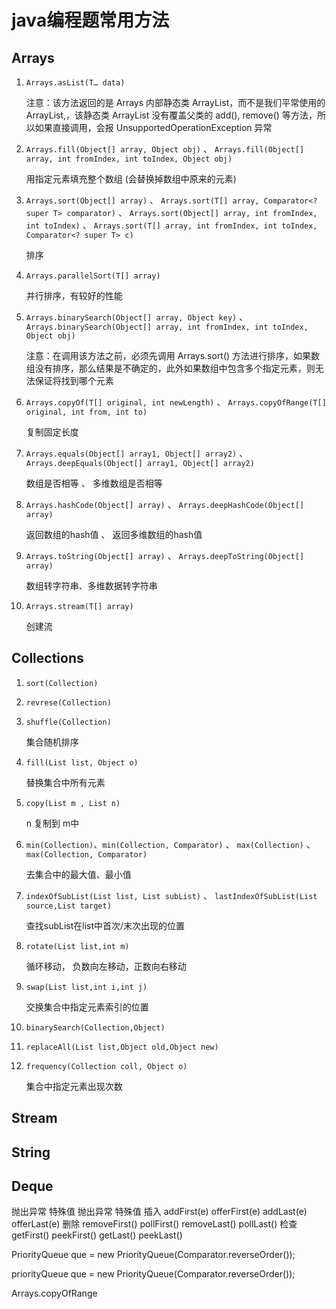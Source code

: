 # java编程题常用方法

## Arrays

1. `Arrays.asList(T… data)`
   
   注意：该方法返回的是 Arrays 内部静态类 ArrayList，而不是我们平常使用的 ArrayList,，该静态类 ArrayList 没有覆盖父类的 add(), remove() 等方法，所以如果直接调用，会报 UnsupportedOperationException 异常
   

2. `Arrays.fill(Object[] array, Object obj)` 、 `Arrays.fill(Object[] array, int fromIndex, int toIndex, Object obj)`

   用指定元素填充整个数组 (会替换掉数组中原来的元素)


3. `Arrays.sort(Object[] array)` 、 `Arrays.sort(T[] array, Comparator<? super T> comparator)` 、 `Arrays.sort(Object[] array, int fromIndex, int toIndex)` 、 `Arrays.sort(T[] array, int fromIndex, int toIndex, Comparator<? super T> c)`
    
    排序

   
4. `Arrays.parallelSort(T[] array)`

    并行排序，有较好的性能
   

5. `Arrays.binarySearch(Object[] array, Object key)` 、 `Arrays.binarySearch(Object[] array, int fromIndex, int toIndex, Object obj)`

   注意：在调用该方法之前，必须先调用 Arrays.sort() 方法进行排序，如果数组没有排序，那么结果是不确定的，此外如果数组中包含多个指定元素，则无法保证将找到哪个元素


6. `Arrays.copyOf(T[] original, int newLength)` 、 `Arrays.copyOfRange(T[] original, int from, int to)`

    复制固定长度
   

7. `Arrays.equals(Object[] array1, Object[] array2)` 、 `Arrays.deepEquals(Object[] array1, Object[] array2)`

    数组是否相等 、 多维数组是否相等
   

8. `Arrays.hashCode(Object[] array)` 、 `Arrays.deepHashCode(Object[] array)`
    
    返回数组的hash值 、 返回多维数组的hash值
   
9. `Arrays.toString(Object[] array)` 、 `Arrays.deepToString(Object[] array)`

    数组转字符串、多维数据转字符串


10. `Arrays.stream(T[] array)`

    创建流


## Collections

1. `sort(Collection)`


2. `revrese(Collection)`


3. `shuffle(Collection)`

    集合随机排序


4. `fill(List list, Object o)`

    替换集合中所有元素


5. `copy(List m , List n)`

    n 复制到 m中


6. `min(Collection)`、`min(Collection, Comparator)` 、 `max(Collection)` 、`max(Collection, Comparator)`
    
    去集合中的最大值、最小值


7. `indexOfSubList(List list, List subList)` 、 `lastIndexOfSubList(List source,List target)`

    查找subList在list中首次/末次出现的位置


8. `rotate(List list,int m)`

    循环移动， 负数向左移动，正数向右移动


9. `swap(List list,int i,int j)`

   交换集合中指定元素索引的位置


10. `binarySearch(Collection,Object)`


11. `replaceAll(List list,Object old,Object new)`


12. `frequency(Collection coll, Object o)`
    
    集合中指定元素出现次数


## Stream


## String

## Deque


抛出异常	特殊值	抛出异常	特殊值
插入	addFirst(e)	offerFirst(e)	addLast(e)	offerLast(e)
删除	removeFirst()	pollFirst()	removeLast()	pollLast()
检查	getFirst()	peekFirst()	getLast()	peekLast()


PriorityQueue<Integer> que = new PriorityQueue<Integer>(Comparator.reverseOrder());
        
priorityQueue<Integer> que = new PriorityQueue<Integer>(Comparator.reverseOrder());

Arrays.copyOfRange